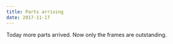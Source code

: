```yaml
---
title: Parts arriving
date: 2017-11-17
---
```


Today more parts arrived. Now only the frames are outstanding.